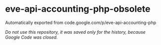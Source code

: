 # eve-api-accounting-php-obsolete
Automatically exported from code.google.com/p/eve-api-accounting-php

*Do not use this repository, it was saved only for the history, because Google Code was closed.*
